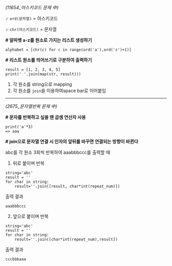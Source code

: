 *(11654_아스키코드 문제 中)*

🗸 `ord(문자열)` = 아스키코드

🗸 `chr(아스키코드)` = 문자열


**# 알파벳 a-z를 원소로 가지는 리스트 생성하기**
```
alphabet = [chr(c) for c in range(ord('a'),ord('z')+1)]
```
**# 리스트 원소를 띄어쓰기로 구분하여 출력하기**

```
result = [1, 2, 3, 4, 5]
print(' '.join(map(str, result)))
```
1. 각 원소를 string으로 mapping
2. 각 원소를 `join`을 이용하여space bar로 이어붙임

---
*(2675_문자열반복 문제 中)*

**# 문자를 반복하고 싶을 땐 곱셈 연산자 사용**
```
print('a'*3)
=> aaa
```
**# join으로 문자열 연결 시 인자의 앞뒤를 바꾸면 연결되는 방향이 바뀐다**

abc를 각 원소 3회씩 반복하여 aaabbbccc를 출력할 때
1. 뒤로 붙이며 반복
```
string='abc'
result = ''
for char in string:
    result=''.join([result, char*int(repeat_num)])
```
출력 결과
```
aaabbbccc
```
2. 앞으로 붙이며 반복
```
string='abc'
result = ''
for char in string:
    result=''.join([char*int(repeat_num),result])
```
출력 결과
```
cccbbbaaa
```